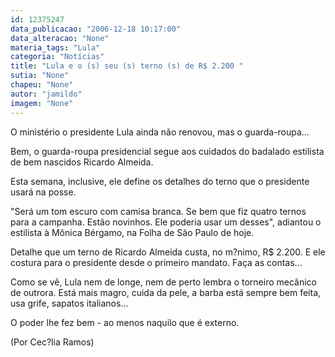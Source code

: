 ```yaml
---
id: 12375247
data_publicacao: "2006-12-18 10:17:00"
data_alteracao: "None"
materia_tags: "Lula"
categoria: "Notícias"
title: "Lula e o (s) seu (s) terno (s) de R$ 2.200 "
sutia: "None"
chapeu: "None"
autor: "jamildo"
imagem: "None"
---
```

<p>O minist&eacute;rio o presidente Lula ainda n&atilde;o renovou, mas o guarda-roupa...</p>
<p>Bem, o guarda-roupa presidencial segue aos cuidados do badalado estilista de bem nascidos Ricardo Almeida.</p>
<p>Esta semana, inclusive, ele define os detalhes do terno que o presidente usar&aacute; na posse.</p>
<p>"Ser&aacute; um tom escuro com camisa branca. Se bem que fiz quatro ternos para a campanha. Est&atilde;o novinhos. Ele poderia usar um desses", adiantou o estilista &agrave; M&ocirc;nica B&eacute;rgamo, na Folha de S&atilde;o Paulo de hoje.</p>
<p>Detalhe que um terno de Ricardo Almeida custa, no m?nimo, R$ 2.200. E ele costura para o presidente desde o primeiro mandato. Fa&ccedil;a as contas...</p>
<p>Como se v&ecirc;, Lula nem de longe, nem de perto lembra o torneiro mec&acirc;nico de outrora. Est&aacute; mais magro, cuida da pele, a barba est&aacute; sempre bem feita, usa grife, sapatos italianos...</p>
<p>O poder lhe fez bem - ao menos naquilo que &eacute; externo.</p>
<p>(Por Cec?lia Ramos)</p>
